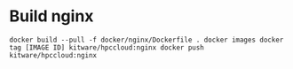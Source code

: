 # Build nginx

``
docker build --pull -f docker/nginx/Dockerfile .
docker images
docker tag [IMAGE ID] kitware/hpccloud:nginx
docker push kitware/hpccloud:nginx
``